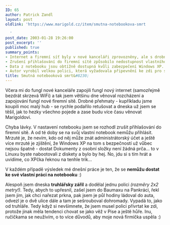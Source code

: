 ```yaml
---
ID: 65
author: Patrick Zandl
layout: post
oldlink: 'https://www.marigold.cz/item/smutna-notebookova-smrt

  '
post_date: 2003-01-28 19:26:00
post_excerpt: ''
published: true
summary_points:
- Internet a firemní síť byly v nové kanceláři zprovozněny, ale s drobnými komplikacemi.
- Zrušení přihlašování do firemní sítě způsobilo nedostupnost vlastního notebooku.
- Data z notebooku jsou obtížně dostupná kvůli zabezpečení Windows XP.
- Autor vyrobil velkou polici, která vyžadovala připevnění ke zdi pro stabilitu.
title: Smutná notebooková smrt&#8230;
---
```


<p>
Včera mi do fungl nové kanceláře zapojili fungl nový internet (samozřejmě bezdrát skrzevá WiFi) a tak jsem většinu dne věnoval rozcházení a zapojování fungl nové firemní sítě. Drobné přehmaty - kupříkladu jsme koupili moc malý hub - se rychle podařilo retušovat a dneska už jsem se těšil, jak to hezky všechno pojede a zase budu více času věnovat Marigoldovi. </p>

<p>
Chyba lávky. V nastavení notebooku jsem se rozhodl zrušit přihlašování do firemní sítě. A od té doby se na svůj vlastní notebook nemůžu přihlásit. Mrzuté je, že nevím, kdo od něj může znát administrátorský účet a ještě více mrzuté je zjištění, že Windows XP na tom s bezpečností už vůbec nejsou špatně - dostat Dokumenty z osobní složky není žádná prča... to v Linuxu byste nabootovali z diskety a bylo by hej. No, jdu si s tím hrát a uvidíme, co XPčka řeknou na tenhle trik...</p>

<p>
V každém případě výsledek mé dnešní práce je ten, že se <STRONG>nemůžu dostat ke své vlastní práci na notebooku</STRONG> :)</p>

<p>
Alespoň jsem dneska <STRONG>truhlářsky zářil</STRONG> a dodělal jednu polici <EM>(rozměry 2x2 metry!).</EM> Tedy, abych to upřesnil, zašel jsem do Baumaxu na Pankráci, řekl jsem jim, jak chci nařezat prkna, pak jsem je půl hodiny ládoval do auta, odvezl je o dvě ulice dále a tam je sešrouboval dohromady. Vypadá to, jako od truhláře. Tedy když si nevšimnete, že jsem musel polici přivrtat ke zdi, protože jinak měla tendenci chovat se jako věž v Pise a ještě hůře. Inu, ručičkama se neuživím, o to více důvodů, aby moje nová firmička uspěla :)</p>